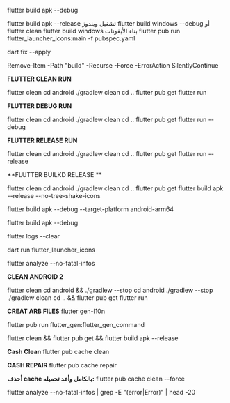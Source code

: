 flutter build apk --debug

flutter build apk --release
تشغيل ويندوز
flutter build windows --debug
أو 
flutter clean
flutter build windows
بناء الأيقونات
flutter pub run flutter_launcher_icons:main -f pubspec.yaml

dart fix --apply

Remove-Item -Path "build" -Recurse -Force -ErrorAction SilentlyContinue

**FLUTTER CLEAN RUN**

flutter clean
cd android
./gradlew clean
cd ..
flutter pub get
flutter run

**FLUTTER DEBUG RUN**

flutter clean
cd android
./gradlew clean
cd ..
flutter pub get
flutter run --debug

**FLUTTER RELEASE RUN**

flutter clean
cd android
./gradlew clean
cd ..
flutter pub get
flutter run --release

**FLUTTER BUILKD RELEASE **

flutter clean
cd android
./gradlew clean
cd ..
flutter pub get
flutter build apk --release --no-tree-shake-icons

flutter build apk --debug --target-platform android-arm64


flutter build apk --debug


flutter logs --clear

dart run flutter_launcher_icons

flutter analyze --no-fatal-infos

**CLEAN ANDROID 2**

flutter clean
cd android && ./gradlew --stop
cd android
./gradlew --stop
./gradlew clean
cd .. && flutter pub get
flutter run



**CREAT ARB FILES**
flutter gen-l10n

flutter pub run flutter_gen:flutter_gen_command

flutter clean && flutter pub get && flutter build apk --release


**Cash Clean**
flutter pub cache clean

**CASH REPAIR**
flutter pub cache repair

**أحذف cache بالكامل وأعد تحميله:**
flutter pub cache clean --force

flutter analyze --no-fatal-infos | grep -E "(error|Error)" | head -20

